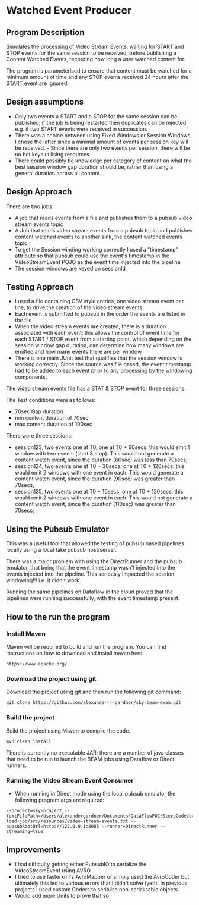 # Watched Event Producer 

## Program Description

Simulates the processing of Video Stream Events, waiting for START and STOP events for the same session to be received, before publishing a Content Watched Events, recording how long a user watched content for.

The program is parameterised to ensure that content must be watched for a minimum amount of time and any STOP events received 24 hours after the START event are ignored.


## Design assumptions

- Only two events a START and a STOP for the same session can be published; if the job is being restarted then duplicates can be rejected e.g. if two START events were received in succession.
- There was a choice between using Fixed Windows or Session Windows. I chose the latter since a minimal amount of events per session key will be received. - Since there are only two events per session, there will be no hot keys utilising resources
- There could possibly be knowledge per category of content on what the best session window gap duration should be, rather than using a general duration across all content.


## Design Approach

There are two jobs:

- A job that reads events from a file and publishes them to a pubsub video stream events topic
- A Job that reads video stream events from a pubsub topic and publishes content watched events to another sink, the content watched events topic
- To get the Session winding working correctly I used a "timestamp" attribute so that pubsub could use the event's timestamp in the VideoStreamEvent POJO as the event time injected into the pipeline
- The session windows are keyed on sessionId


## Testing Approach

- I used a file containing CSV style entries, one video stream event per line, to drive the creation of the video stream events
- Each event is submitted to pubsub in the order the events are listed in the file
- When the video stream events are created, there is a duration associated with each event; this allows the control of event time for each START / STOP event from a starting point, which depending on the session window gap duration, can determine how many windows are emitted and how many events there are per window. 
- There is one main JUnit test that qualifies that the session window is working correctly. Since the source was file based, the event timestamp had to be added to each event prior to any processing by the windowing components.

The video stream events file has a STAT & STOP event for three sessions.

The Test conditions were as follows:

- 70sec Gap duration
- min content duration of 70sec
- max content duration of 100sec

There were three sessions:

- session123, two events one at T0, one at T0 + 60secs: this would emit 1 window with two events (start & stop). This would not generate a content watch event, since the duration (60sec) was less than 70secs;
- session124, two events one at T0 + 30secs, one at T0 + 120secs: this would emit 2 windows with one event in each. This would generate a content watch event, since the duration (90sec) was greater than 70secs;
- session125, two events one at T0 + 10secs, one at T0 + 120secs: this would emit 2 windows with one event in each. This would not generate a content watch event, since the duration (110sec) was greater than 70secs;



## Using the Pubsub Emulator

This was a useful tool that allowed the testing of pubsub based pipelines locally using a local fake pubsub host/server.

There was a major problem with using the DirectRunner and the pubsub emulator, that being that the event timestamp wasn't injected into the events injected into the pipeline. This seriously impacted the session windowing!!! i.e. it didn't work.

Running the same pipelines on Dataflow in the cloud proved that the pipelines were running successfully, with the event timestamp present.



## How to the run the program

### Install Maven

Maven will be required to build and run the program. You can find instructions on how to download and install maven here: 

```
https://www.apache.org/
```


### Download the project using git

Download the project using git and then run the following git command:
```
git clone https://github.com/alexander-j-gardner/sky-beam-exam.git
```


### Build the project

Build the project using Maven to compile the code.

```
mvn clean install
```

There is currently no executable JAR; there are a number of java classes that need to be run to launch the BEAM jobs using Dataflow or Direct runners.


### Running the Video Stream Event Consumer

- When running in Direct mode using the local pubsub emulator the following program args are required:

```
--project=sky-project --textFilePath=/Users/alexandergardner/Documents/DataFlowPOC/SteveCode/event-load-job/src/resources/video-stream-events.txt --pubsubRootUrl=http://127.0.0.1:8085 --runner=DirectRunner --streaming=true
```


## Improvements

- I had difficulty getting either PubsubIO to serialize the VideoStreamEvent using AVRO
- I tried to use fasterxml's AvroMapper or simply used the AvroCoder but ultimately this led to various errors that I didn't solve (yet!). In previous projects I used custom Coders to serialise non-serialisable objects. 
- Would add more Units to prove that so 
